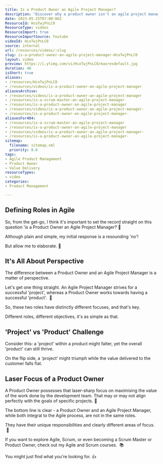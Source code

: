 ```yaml
---
title: Is a Product Owner an Agile Project Manager?
description: "Discover why a product owner isn't an agile project manager! Join Martin Hinshelwood as he explores the essence of agile in product development. #shorts"
date: 2023-05-25T07:00:06Z
ResourceId: HcoTwjPnLC0
ResourceType: videos
ResourceImport: true
ResourceImportSource: Youtube
videoId: HcoTwjPnLC0
source: internal
url: /resources/videos/:slug
slug: is-a-product-owner-an-agile-project-manager-HcoTwjPnLC0
layout: video
preview: https://i.ytimg.com/vi/HcoTwjPnLC0/maxresdefault.jpg
duration: 48
isShort: true
aliases:
- /resources/HcoTwjPnLC0
- /resources/videos/is-a-product-owner-an-agile-project-manager
aliasesArchive:
- /resources/videos/is-a-product-owner-an-agile-project-manager
- /resources/is-a-scrum-master-an-agile-project-manager
- /resources/is-a-product-owner-an-agile-project-manager
- /resources/videos/is-a-product-owner-an-agile-project-manager-
- /resources/is-a-product-owner-an-agile-project-manager-
aliasesFor404:
- /resources/is-a-scrum-master-an-agile-project-manager
- /resources/is-a-product-owner-an-agile-project-manager
- /resources/videos/is-a-product-owner-an-agile-project-manager-
- /resources/is-a-product-owner-an-agile-project-manager-
sitemap:
  filename: sitemap.xml
  priority: 0.6
tags:
- Agile Product Management
- Product Owner
- Value Delivery
resourceTypes:
- video
categories:
- Product Management

---
```

## Defining Roles in Agile

So, from the get-go, I think it's important to set the record straight on this question 'is a Product Owner an Agile Project Manager? 🎯

Although plain and simple, my initial response is a resounding 'no'!

But allow me to elaborate. 🧐

## It's All About Perspective

The difference between a Product Owner and an Agile Project Manager is a matter of perspective.

Let's get one thing straight. An Agile Project Manager strives for a successful 'project', whereas a Product Owner works towards having a successful 'product'.  🧩

So, these two roles have distinctly different focuses, and that's key.

Different roles, different objectives, it's as simple as that.

## 'Project' vs 'Product' Challenge

Consider this: a 'project' within a product might falter, yet the overall 'product' can still thrive.

On the flip side, a 'project' might triumph while the value delivered to the customer falls flat.

## Laser Focus of a Product Owner

A Product Owner possesses that laser-sharp focus on maximising the value of the work done by the development team. That may or may not align perfectly with the goals of specific projects. 🎯

The bottom line is clear - a Product Owner and an Agile Project Manager, while both integral to the Agile process, are not in the same roles.

They have their unique responsibilities and clearly different areas of focus.  🚀

If you want to explore Agile, Scrum, or even becoming a Scrum Master or Product Owner, check out my Agile and Scrum courses.  📚

You might just find what you're looking for. 👍
